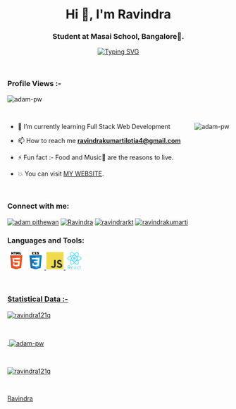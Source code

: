 <h1 align="center">Hi 👋, I'm Ravindra</h1>
<h3 align="center">Student at Masai School, Bangalore🌟.</h3>
<p align="center">
<a href="https://git.io/typing-svg"><img src="https://readme-typing-svg.herokuapp.com?font=Fira+Code&pause=1000&width=435&lines=Welcome+to+my+GitHub+profile+page" alt="Typing SVG" /></a>
</p>

<br>

<p align="right"> <h3>Profile Views :-</h3> <img src="https://komarev.com/ghpvc/?username=ravindra121q&label=Profile%20views&color=0e75b6&style=flat"
    alt="adam-pw" /> 
  </p>

<br>
<p><img align="right" src="https://github.com/Adam-pw/Adam-pw/blob/main/animation_500_kxa883sd.gif" alt="adam-pw" /></p>


- 🌱 I’m currently learning Full Stack Web Development

- 📫 How to reach me **ravindrakumartilotia4@gmail.com**

- ⚡ Fun fact :- Food and Music🎵 are the reasons to live.
- :boom: You can visit [MY WEBSITE](https://ravindra121q.github.io/).

<br>

<h3 align="left">Connect with me:</h3>
<p align="left">
  <a href="https://www.linkedin.com/in/ravindra-kumar-a148791a6" target="_blank"><img align="center"
      src="https://raw.githubusercontent.com/rahuldkjain/github-profile-readme-generator/master/src/images/icons/Social/linked-in-alt.svg"
      alt="adam pithewan" height="30" width="40" /></a>
  <a href="https://www.facebook.com/ravindra.kumartilotia.3/" target="blank"><img align="center"
      src="https://raw.githubusercontent.com/rahuldkjain/github-profile-readme-generator/master/src/images/icons/Social/facebook.svg"
      alt="Ravindra" height="30" width="40" /></a>
  <a href="https://www.instagram.com/ravindrarkt/" target="blank"><img align="center"
      src="https://raw.githubusercontent.com/rahuldkjain/github-profile-readme-generator/master/src/images/icons/Social/instagram.svg"
      alt="ravindrarkt" height="30" width="40" /></a>
  <a href="https://www.hackerrank.com/ravindrakumarti1?hr_r=1" target="blank"><img align="center"
      src="https://raw.githubusercontent.com/rahuldkjain/github-profile-readme-generator/master/src/images/icons/Social/hackerrank.svg"
      alt="ravindrakumarti" height="30" width="40" /></a>


<br>

<h3 align="left">Languages and Tools:</h3>
<p align="left"> <a href="https://www.w3.org/html/" target="_blank" rel="noreferrer"> <img
      src="https://raw.githubusercontent.com/devicons/devicon/master/icons/html5/html5-original-wordmark.svg"
      alt="html5" width="40" height="40" /></a>  </a> <a href="https://www.w3schools.com/css/" target="_blank"
    rel="noreferrer"> <img
      src="https://raw.githubusercontent.com/devicons/devicon/master/icons/css3/css3-original-wordmark.svg" alt="css3"
      width="40" height="40" /> </a> <a href="https://developer.mozilla.org/en-US/docs/Web/JavaScript" target="_blank"
    rel="noreferrer"> <img
      src="https://raw.githubusercontent.com/devicons/devicon/master/icons/javascript/javascript-original.svg"
      alt="javascript" width="40" height="40" />  </a><a href="https://reactjs.org/" target="_blank" rel="noreferrer"> <img
      src="https://raw.githubusercontent.com/devicons/devicon/master/icons/react/react-original-wordmark.svg"
      alt="react" width="40" height="40"  border-radius="50%" /> <a href="https://chakra-ui.com/" target="_blank"
    rel="noreferrer"> </p>

<br>

<h3>Statistical Data :-</h3>
<p><img align="center"
    src="https://github-readme-stats.vercel.app/api/top-langs?username=ravindra121q&show_icons=true&locale=en&bg_color=0d1117&text_color=ffffff&layout=compact"
    alt="ravindra121q" 
    bg_color=#808080/></p>

<br>

<p>&nbsp;<img align="center" src="https://github-readme-stats.vercel.app/api?username=ravindra121q&show_icons=true&locale=en&bg_color=0d1117&text_color=ffffff&repo=convoychat"
    alt="adam-pw" /></p>

<br>

<p><img align="center" src="https://github-readme-streak-stats.herokuapp.com/?user=ravindra121q&theme=dark&background=0d1117&date_format=M%20j%5B%2C%20Y%5D" alt="ravindra121q" /></p>
      
<p align="left"> <a href="https://twitter.com/" target="blank"><img
      src="https://img.shields.io/twitter/follow/?logo=twitter&style=for-the-badge" alt="" /></a> </p>

[Ravindra](https://github.com/ravindra121q)
